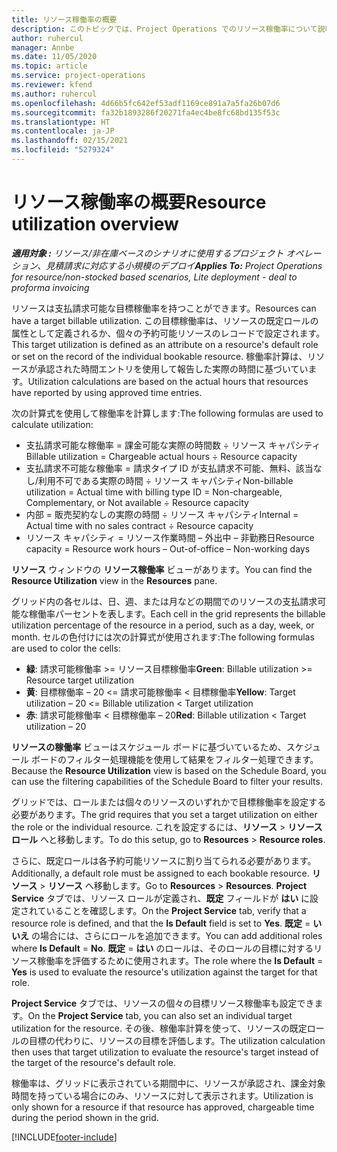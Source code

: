 ```yaml
---
title: リソース稼働率の概要
description: このトピックでは、Project Operations でのリソース稼働率について説明します。
author: ruhercul
manager: Annbe
ms.date: 11/05/2020
ms.topic: article
ms.service: project-operations
ms.reviewer: kfend
ms.author: ruhercul
ms.openlocfilehash: 4d66b5fc642ef53adf1169ce891a7a5fa26b07d6
ms.sourcegitcommit: fa32b1893286f20271fa4ec4be8fc68bd135f53c
ms.translationtype: HT
ms.contentlocale: ja-JP
ms.lasthandoff: 02/15/2021
ms.locfileid: "5279324"
---
```

# <a name="resource-utilization-overview"></a><span data-ttu-id="9be29-103">リソース稼働率の概要</span><span class="sxs-lookup"><span data-stu-id="9be29-103">Resource utilization overview</span></span>

<span data-ttu-id="9be29-104">_**適用対象 :** リソース/非在庫ベースのシナリオに使用するプロジェクト オペレーション、見積請求に対応する小規模のデプロイ_</span><span class="sxs-lookup"><span data-stu-id="9be29-104">_**Applies To:** Project Operations for resource/non-stocked based scenarios, Lite deployment - deal to proforma invoicing_</span></span>

<span data-ttu-id="9be29-105">リソースは支払請求可能な目標稼働率を持つことができます。</span><span class="sxs-lookup"><span data-stu-id="9be29-105">Resources can have a target billable utilization.</span></span> <span data-ttu-id="9be29-106">この目標稼働率は、リソースの既定ロールの属性として定義されるか、個々の予約可能リソースのレコードで設定されます。</span><span class="sxs-lookup"><span data-stu-id="9be29-106">This target utilization is defined as an attribute on a resource's default role or set on the record of the individual bookable resource.</span></span> <span data-ttu-id="9be29-107">稼働率計算は、リソースが承認された時間エントリを使用して報告した実際の時間に基づいています。</span><span class="sxs-lookup"><span data-stu-id="9be29-107">Utilization calculations are based on the actual hours that resources have reported by using approved time entries.</span></span>

<span data-ttu-id="9be29-108">次の計算式を使用して稼働率を計算します:</span><span class="sxs-lookup"><span data-stu-id="9be29-108">The following formulas are used to calculate utilization:</span></span>

  - <span data-ttu-id="9be29-109">支払請求可能な稼働率 = 課金可能な実際の時間数 ÷ リソース キャパシティ</span><span class="sxs-lookup"><span data-stu-id="9be29-109">Billable utilization = Chargeable actual hours ÷ Resource capacity</span></span>
  - <span data-ttu-id="9be29-110">支払請求不可能な稼働率 = 請求タイプ ID が支払請求不可能、無料、該当なし/利用不可である実際の時間 ÷ リソース キャパシティ</span><span class="sxs-lookup"><span data-stu-id="9be29-110">Non-billable utilization = Actual time with billing type ID = Non-chargeable, Complementary, or Not available ÷ Resource capacity</span></span>
  - <span data-ttu-id="9be29-111">内部 = 販売契約なしの実際の時間 ÷ リソース キャパシティ</span><span class="sxs-lookup"><span data-stu-id="9be29-111">Internal = Actual time with no sales contract ÷ Resource capacity</span></span>
  - <span data-ttu-id="9be29-112">リソース キャパシティ = リソース作業時間 – 外出中 – 非勤務日</span><span class="sxs-lookup"><span data-stu-id="9be29-112">Resource capacity = Resource work hours – Out-of-office – Non-working days</span></span>

<span data-ttu-id="9be29-113">**リソース** ウィンドウの **リソース稼働率** ビューがあります。</span><span class="sxs-lookup"><span data-stu-id="9be29-113">You can find the **Resource Utilization** view in the **Resources** pane.</span></span>

<span data-ttu-id="9be29-114">グリッド内の各セルは、日、週、または月などの期間でのリソースの支払請求可能な稼働率パーセントを表します。</span><span class="sxs-lookup"><span data-stu-id="9be29-114">Each cell in the grid represents the billable utilization percentage of the resource in a period, such as a day, week, or month.</span></span> <span data-ttu-id="9be29-115">セルの色付けには次の計算式が使用されます:</span><span class="sxs-lookup"><span data-stu-id="9be29-115">The following formulas are used to color the cells:</span></span>

  - <span data-ttu-id="9be29-116">**緑**: 請求可能稼働率 >= リソース目標稼働率</span><span class="sxs-lookup"><span data-stu-id="9be29-116">**Green**: Billable utilization >= Resource target utilization</span></span>
  - <span data-ttu-id="9be29-117">**黄**: 目標稼働率 – 20 <= 請求可能稼働率 < 目標稼働率</span><span class="sxs-lookup"><span data-stu-id="9be29-117">**Yellow**: Target utilization – 20 <= Billable utilization < Target utilization</span></span>
  - <span data-ttu-id="9be29-118">**赤**: 請求可能稼働率 < 目標稼働率 – 20</span><span class="sxs-lookup"><span data-stu-id="9be29-118">**Red**: Billable utilization < Target utilization – 20</span></span>

<span data-ttu-id="9be29-119">**リソースの稼働率** ビューはスケジュール ボードに基づいているため、スケジュール ボードのフィルター処理機能を使用して結果をフィルター処理できます。</span><span class="sxs-lookup"><span data-stu-id="9be29-119">Because the **Resource Utilization** view is based on the Schedule Board, you can use the filtering capabilities of the Schedule Board to filter your results.</span></span>

<span data-ttu-id="9be29-120">グリッドでは、ロールまたは個々のリソースのいずれかで目標稼働率を設定する必要があります。</span><span class="sxs-lookup"><span data-stu-id="9be29-120">The grid requires that you set a target utilization on either the role or the individual resource.</span></span> <span data-ttu-id="9be29-121">これを設定するには、**リソース** > **リソース ロール** へと移動します。</span><span class="sxs-lookup"><span data-stu-id="9be29-121">To do this setup, go to **Resources** > **Resource roles**.</span></span>

<span data-ttu-id="9be29-122">さらに、既定ロールは各予約可能リソースに割り当てられる必要があります。</span><span class="sxs-lookup"><span data-stu-id="9be29-122">Additionally, a default role must be assigned to each bookable resource.</span></span> <span data-ttu-id="9be29-123">**リソース** > **リソース** へ移動します。</span><span class="sxs-lookup"><span data-stu-id="9be29-123">Go to **Resources** > **Resources**.</span></span> <span data-ttu-id="9be29-124">**Project Service** タブでは、リソース ロールが定義され、**既定** フィールドが **はい** に設定されていることを確認します。</span><span class="sxs-lookup"><span data-stu-id="9be29-124">On the **Project Service** tab, verify that a resource role is defined, and that the **Is Default** field is set to **Yes**.</span></span> <span data-ttu-id="9be29-125">**既定** = **いいえ** の場合には、さらにロールを追加できます。</span><span class="sxs-lookup"><span data-stu-id="9be29-125">You can add additional roles where **Is Default** = **No**.</span></span> <span data-ttu-id="9be29-126">**既定** = **はい** のロールは、そのロールの目標に対するリソース稼働率を評価するために使用されます。</span><span class="sxs-lookup"><span data-stu-id="9be29-126">The role where the **Is Default** = **Yes** is used to evaluate the resource's utilization against the target for that role.</span></span>

<span data-ttu-id="9be29-127">**Project Service** タブでは、リソースの個々の目標リソース稼働率も設定できます。</span><span class="sxs-lookup"><span data-stu-id="9be29-127">On the **Project Service** tab, you can also set an individual target utilization for the resource.</span></span> <span data-ttu-id="9be29-128">その後、稼働率計算を使って、リソースの既定ロールの目標の代わりに、リソースの目標を評価します。</span><span class="sxs-lookup"><span data-stu-id="9be29-128">The utilization calculation then uses that target utilization to evaluate the resource's target instead of the target of the resource's default role.</span></span>

<span data-ttu-id="9be29-129">稼働率は、グリッドに表示されている期間中に、リソースが承認され、課金対象時間を持っている場合にのみ、リソースに対して表示されます。</span><span class="sxs-lookup"><span data-stu-id="9be29-129">Utilization is only shown for a resource if that resource has approved, chargeable time during the period shown in the grid.</span></span>


[!INCLUDE[footer-include](../includes/footer-banner.md)]